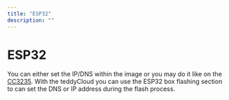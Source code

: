 ```yaml
---
title: "ESP32"
description: ""
---
```


# ESP32
You can either set the IP/DNS within the image or you may do it like on the [CC3235](../cc3235).
With the teddyCloud you can use the ESP32 box flashing section to can set the DNS or IP address during the flash process.